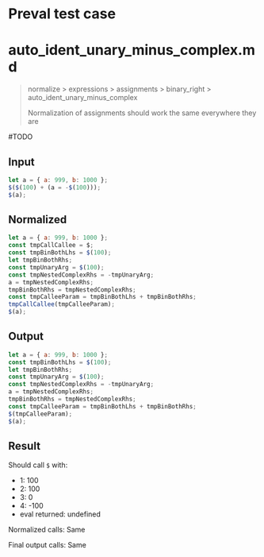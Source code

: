 # Preval test case

# auto_ident_unary_minus_complex.md

> normalize > expressions > assignments > binary_right > auto_ident_unary_minus_complex
>
> Normalization of assignments should work the same everywhere they are

#TODO

## Input

`````js filename=intro
let a = { a: 999, b: 1000 };
$($(100) + (a = -$(100)));
$(a);
`````

## Normalized

`````js filename=intro
let a = { a: 999, b: 1000 };
const tmpCallCallee = $;
const tmpBinBothLhs = $(100);
let tmpBinBothRhs;
const tmpUnaryArg = $(100);
const tmpNestedComplexRhs = -tmpUnaryArg;
a = tmpNestedComplexRhs;
tmpBinBothRhs = tmpNestedComplexRhs;
const tmpCalleeParam = tmpBinBothLhs + tmpBinBothRhs;
tmpCallCallee(tmpCalleeParam);
$(a);
`````

## Output

`````js filename=intro
let a = { a: 999, b: 1000 };
const tmpBinBothLhs = $(100);
let tmpBinBothRhs;
const tmpUnaryArg = $(100);
const tmpNestedComplexRhs = -tmpUnaryArg;
a = tmpNestedComplexRhs;
tmpBinBothRhs = tmpNestedComplexRhs;
const tmpCalleeParam = tmpBinBothLhs + tmpBinBothRhs;
$(tmpCalleeParam);
$(a);
`````

## Result

Should call `$` with:
 - 1: 100
 - 2: 100
 - 3: 0
 - 4: -100
 - eval returned: undefined

Normalized calls: Same

Final output calls: Same
